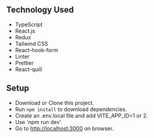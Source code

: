 ## Technology Used

- TypeScript
- React.js
- Redux
- Tailwind CSS
- React-hook-form
- Linter
- Prettier
- React-quill


## Setup

- Download or Clone this project.
- Run `npm install` to download dependencies.
- Create an .env.local file and add  VITE_APP_ID=1 or 2.
- Use 'npm run dev'.
- Go to [http://localhost:3000](http://localhost:3000) on browser.
